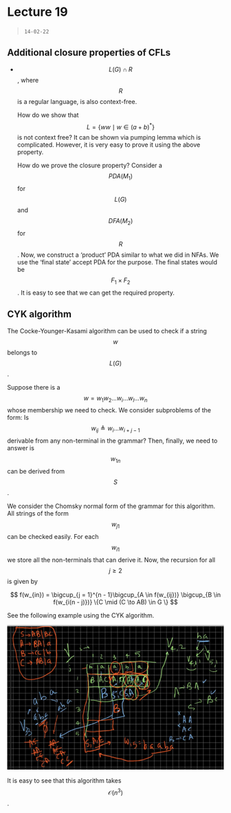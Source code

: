 # Lecture 19

> `14-02-22`

## Additional closure properties of CFLs

- $$L(G) \cap R$$, where $$R$$ is a regular language, is also context-free.

  How do we show that $$L = \{ww \mid w \in (a + b)^*\}$$ is not context free? It can be shown via pumping lemma which is complicated. However, it is very easy to prove it using the above property.

  How do we prove the closure property? Consider a $$PDA(M_1)$$ for $$L(G)$$ and $$DFA(M_2)$$  for $$R$$. Now, we construct a ‘product’ PDA similar to what we did in NFAs. We use the ‘final state’ accept PDA for the purpose. The final states would be $$F_1 \times F_2$$. It is easy to see that we can get the required property. 

## CYK algorithm

The Cocke-Younger-Kasami algorithm can be used to check if a string $$w$$ belongs to $$L(G)$$.

Suppose there is a $$w = w_1 w_2 \dots w_i \dots w_l \dots w_n$$ whose membership we need to check. We consider subproblems of the form: Is $$w_{ij} \triangleq w_i \dots w_{i + j - 1}$$ derivable from any non-terminal in the grammar? Then, finally, we need to answer is $$w_{1n}$$ can be derived from $$S$$.

We consider the Chomsky normal form of the grammar for this algorithm. All strings of the form $$w_{j1}$$ can be checked easily. For each $$w_{i1}$$ we store all the non-terminals that can derive it. Now, the recursion for all $$j \geq 2$$ is given by


$$
f(w_{in}) = \bigcup_{j = 1}^{n - 1}\bigcup_{A \in f(w_{ij})} \bigcup_{B \in f(w_{i(n - j)})} \{C \mid (C \to AB) \in G \}
$$


See the following example using the CYK algorithm.

![image-20220222011041265](/assets/img/Automata/image-20220222011041265.png)

It is easy to see that this algorithm takes $$\mathcal O(n^3)$$.